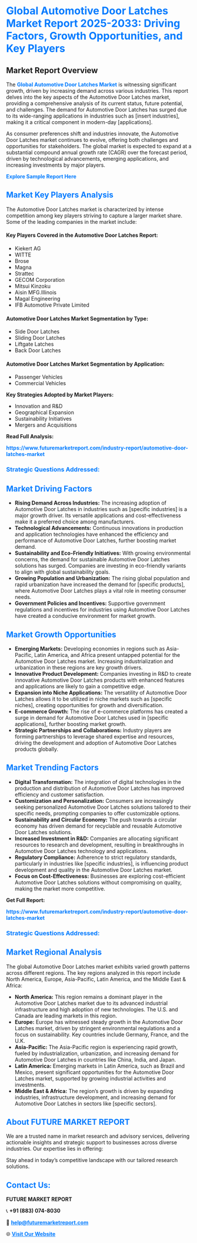 <h1 style="color: #007BFF;">Global Automotive Door Latches Market Report 2025-2033: Driving Factors, Growth Opportunities, and Key Players</h1>

<section id="overview">
<h2>Market Report Overview</h2>
<p>The <a href="https://www.futuremarketreport.com/industry-report/automotive-door-latches-market" style="color: #007BFF; text-decoration: none;"><strong>Global Automotive Door Latches Market</strong></a> is witnessing significant growth, driven by increasing demand across various industries. This report delves into the key aspects of the Automotive Door Latches market, providing a comprehensive analysis of its current status, future potential, and challenges. The demand for Automotive Door Latches has surged due to its wide-ranging applications in industries such as [insert industries], making it a critical component in modern-day [applications].</p>
<p>As consumer preferences shift and industries innovate, the Automotive Door Latches market continues to evolve, offering both challenges and opportunities for stakeholders. The global market is expected to expand at a substantial compound annual growth rate (CAGR) over the forecast period, driven by technological advancements, emerging applications, and increasing investments by major players.</p>
</section>

<section id="overview">
<p><a href="https://www.futuremarketreport.com/request-sample/reportId=97790" style="color: #007BFF; text-decoration: none;"><strong>Explore Sample Report Here</strong></a></p>
</section>

<section id="key-players">
<h2 style="color: #007BFF;">Market Key Players Analysis</h2>
<p>The Automotive Door Latches market is characterized by intense competition among key players striving to capture a larger market share. Some of the leading companies in the market include:</p>
<h4>Key Players Covered in the Automotive Door Latches Report:</h4>
<ul><li>Kiekert AG</li><li>WITTE</li><li>Brose</li><li>Magna</li><li>Strattec</li><li>GECOM Corporation</li><li>Mitsui Kinzoku</li><li>Aisin MFG.Illinois</li><li>Magal Engineering</li><li>IFB Automotive Private Limited</li></ul>
<h4>Automotive Door Latches Market Segmentation by Type:</h4>
<ul><li>Side Door Latches</li><li>Sliding Door Latches</li><li>Liftgate Latches</li><li>Back Door Latches</li></ul>

<h4>Automotive Door Latches Market Segmentation by Application:</h4>
<ul><li>Passenger Vehicles</li><li>Commercial Vehicles</li></ul>
<p><strong>Key Strategies Adopted by Market Players:</strong></p>
<ul>
<li>Innovation and R&D</li>
<li>Geographical Expansion</li>
<li>Sustainability Initiatives</li>
<li>Mergers and Acquisitions</li>
</ul>
</section>

<section>
<p><strong>Read Full Analysis: </strong></p><a href="https://www.futuremarketreport.com/industry-report/automotive-door-latches-market" style="color: #007BFF; text-decoration: none;"><strong>https://www.futuremarketreport.com/industry-report/automotive-door-latches-market</strong></a>
<h3 style="color: #007BFF;">Strategic Questions Addressed:</h3>
</section>

<section id="driving-factors">
<h2 style="color: #007BFF;">Market Driving Factors</h2>
<ul>
<li><strong>Rising Demand Across Industries:</strong> The increasing adoption of Automotive Door Latches in industries such as [specific industries] is a major growth driver. Its versatile applications and cost-effectiveness make it a preferred choice among manufacturers.</li>
<li><strong>Technological Advancements:</strong> Continuous innovations in production and application technologies have enhanced the efficiency and performance of Automotive Door Latches, further boosting market demand.</li>
<li><strong>Sustainability and Eco-Friendly Initiatives:</strong> With growing environmental concerns, the demand for sustainable Automotive Door Latches solutions has surged. Companies are investing in eco-friendly variants to align with global sustainability goals.</li>
<li><strong>Growing Population and Urbanization:</strong> The rising global population and rapid urbanization have increased the demand for [specific products], where Automotive Door Latches plays a vital role in meeting consumer needs.</li>
<li><strong>Government Policies and Incentives:</strong> Supportive government regulations and incentives for industries using Automotive Door Latches have created a conducive environment for market growth.</li>
</ul>
</section>

<section id="growth-opportunities">
<h2 style="color: #007BFF;">Market Growth Opportunities</h2>
<ul>
<li><strong>Emerging Markets:</strong> Developing economies in regions such as Asia-Pacific, Latin America, and Africa present untapped potential for the Automotive Door Latches market. Increasing industrialization and urbanization in these regions are key growth drivers.</li>
<li><strong>Innovative Product Development:</strong> Companies investing in R&D to create innovative Automotive Door Latches products with enhanced features and applications are likely to gain a competitive edge.</li>
<li><strong>Expansion into Niche Applications:</strong> The versatility of Automotive Door Latches allows it to be utilized in niche markets such as [specific niches], creating opportunities for growth and diversification.</li>
<li><strong>E-commerce Growth:</strong> The rise of e-commerce platforms has created a surge in demand for Automotive Door Latches used in [specific applications], further boosting market growth.</li>
<li><strong>Strategic Partnerships and Collaborations:</strong> Industry players are forming partnerships to leverage shared expertise and resources, driving the development and adoption of Automotive Door Latches products globally.</li>
</ul>
</section>

<section id="trending-factors">
<h2 style="color: #007BFF;">Market Trending Factors</h2>
<ul>
<li><strong>Digital Transformation:</strong> The integration of digital technologies in the production and distribution of Automotive Door Latches has improved efficiency and customer satisfaction.</li>
<li><strong>Customization and Personalization:</strong> Consumers are increasingly seeking personalized Automotive Door Latches solutions tailored to their specific needs, prompting companies to offer customizable options.</li>
<li><strong>Sustainability and Circular Economy:</strong> The push towards a circular economy has driven demand for recyclable and reusable Automotive Door Latches solutions.</li>
<li><strong>Increased Investment in R&D:</strong> Companies are allocating significant resources to research and development, resulting in breakthroughs in Automotive Door Latches technology and applications.</li>
<li><strong>Regulatory Compliance:</strong> Adherence to strict regulatory standards, particularly in industries like [specific industries], is influencing product development and quality in the Automotive Door Latches market.</li>
<li><strong>Focus on Cost-Effectiveness:</strong> Businesses are exploring cost-efficient Automotive Door Latches solutions without compromising on quality, making the market more competitive.</li>
</ul>
</section>

<section>
<p><strong>Get Full Report: </strong></p><a href="https://www.futuremarketreport.com/industry-report/automotive-door-latches-market" style="color: #007BFF; text-decoration: none;"><strong>https://www.futuremarketreport.com/industry-report/automotive-door-latches-market</strong></a>
<h3 style="color: #007BFF;">Strategic Questions Addressed:</h3>
</section>


<section id="regional-analysis">
<h2 style="color: #007BFF;">Market Regional Analysis</h2>
<p>The global Automotive Door Latches market exhibits varied growth patterns across different regions. The key regions analyzed in this report include North America, Europe, Asia-Pacific, Latin America, and the Middle East & Africa:</p>
<ul>
<li><strong>North America:</strong> This region remains a dominant player in the Automotive Door Latches market due to its advanced industrial infrastructure and high adoption of new technologies. The U.S. and Canada are leading markets in this region.</li>
<li><strong>Europe:</strong> Europe has witnessed steady growth in the Automotive Door Latches market, driven by stringent environmental regulations and a focus on sustainability. Key countries include Germany, France, and the U.K.</li>
<li><strong>Asia-Pacific:</strong> The Asia-Pacific region is experiencing rapid growth, fueled by industrialization, urbanization, and increasing demand for Automotive Door Latches in countries like China, India, and Japan.</li>
<li><strong>Latin America:</strong> Emerging markets in Latin America, such as Brazil and Mexico, present significant opportunities for the Automotive Door Latches market, supported by growing industrial activities and investments.</li>
<li><strong>Middle East & Africa:</strong> The region’s growth is driven by expanding industries, infrastructure development, and increasing demand for Automotive Door Latches in sectors like [specific sectors].</li>
</ul>
</section>

<footer>
<h2 style="color: #007BFF;">About FUTURE MARKET REPORT</h2>
<p>We are a trusted name in market research and advisory services, delivering actionable insights and strategic support to businesses across diverse industries. Our expertise lies in offering:</p>

<p>Stay ahead in today’s competitive landscape with our tailored research solutions.</p>

<h2 style="color: #007BFF;">Contact Us:</h2>
<p><strong>FUTURE MARKET REPORT</strong></p>
<p>📞 <strong>+91 (883) 074-8030</strong></p>
<p>📧 <strong><a href="mailto:help@futuremarketreport.com" style="color: #007BFF;">help@futuremarketreport.com</a></strong></p>
<p>🌐 <strong><a href="https://www.futuremarketreport.com/" style="color: #007BFF;">Visit Our Website</a></strong></p>
</footer>